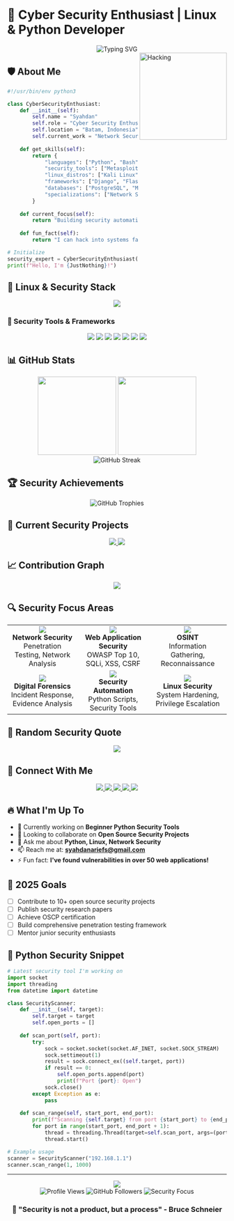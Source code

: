 # 🔐 Cyber Security Enthusiast | Linux & Python Developer

<div align="center">
  <img src="https://readme-typing-svg.demolab.com?font=Fira+Code&size=32&duration=2800&pause=2000&color=00FF41&center=true&vCenter=true&width=940&lines=Welcome+to+my+Digital+Fortress!;Penetration+Tester+%26+Security+Researcher;Linux+Enthusiast+%7C+Python+Developer;Securing+the+Digital+World+One+Line+at+a+Time" alt="Typing SVG" />
</div>

<img align="right" alt="Hacking" width="200" src="https://media.giphy.com/media/077i6AULCXc0FKTj9s/giphy.gif">

## 🛡️ About Me

```python
#!/usr/bin/env python3

class CyberSecurityEnthusiast:
    def __init__(self):
        self.name = "Syahdan"
        self.role = "Cyber Security Enthusiast"
        self.location = "Batam, Indonesia"
        self.current_work = "Network Security"
        
    def get_skills(self):
        return {
            "languages": ["Python", "Bash", "C", "JavaScript", "Go"],
            "security_tools": ["Metasploit", "Nmap", "Burp Suite", "Wireshark", "OWASP ZAP"],
            "linux_distros": ["Kali Linux", "Parrot OS", "Ubuntu", "Arch Linux"],
            "frameworks": ["Django", "Flask", "Scapy", "Requests"],
            "databases": ["PostgreSQL", "MongoDB", "SQLite"],
            "specializations": ["Network Security", "Web App Security", "OSINT", "Forensics"]
        }
    
    def current_focus(self):
        return "Building security automation tools and learning advanced penetration testing"
    
    def fun_fact(self):
        return "I can hack into systems faster than I can make coffee ☕"

# Initialize
security_expert = CyberSecurityEnthusiast()
print(f"Hello, I'm {JustNothing}!")
```

## 🐧 Linux & Security Stack

<div align="center">
  <img src="https://skillicons.dev/icons?i=python,bash,linux,kali,ubuntu,c,go,javascript,django,flask,postgresql,mongodb,git,docker,aws&perline=8" />
</div>

### 🔧 Security Tools & Frameworks
<div align="center">
  <img src="https://img.shields.io/badge/Metasploit-FF6B6B?style=for-the-badge&logo=metasploit&logoColor=white" />
  <img src="https://img.shields.io/badge/Nmap-4682B4?style=for-the-badge&logo=nmap&logoColor=white" />
  <img src="https://img.shields.io/badge/Burp%20Suite-FF6633?style=for-the-badge&logo=burpsuite&logoColor=white" />
  <img src="https://img.shields.io/badge/Wireshark-1679A7?style=for-the-badge&logo=wireshark&logoColor=white" />
  <img src="https://img.shields.io/badge/OWASP-000000?style=for-the-badge&logo=owasp&logoColor=white" />
  <img src="https://img.shields.io/badge/Kali%20Linux-557C94?style=for-the-badge&logo=kalilinux&logoColor=white" />
  <img src="https://img.shields.io/badge/Parrot%20OS-87CEEB?style=for-the-badge&logo=parrotsecurity&logoColor=white" />
</div>

## 📊 GitHub Stats

<div align="center">
  <img height="180em" src="https://github-readme-stats.vercel.app/api?username=SyahdanAriefS&show_icons=true&theme=chartreuse-dark&include_all_commits=true&count_private=true&bg_color=0d1117&title_color=00ff41&text_color=ffffff&icon_color=00ff41&border_color=00ff41"/>
  <img height="180em" src="https://github-readme-stats.vercel.app/api/top-langs/?username=SyahdanAriefS&layout=compact&langs_count=8&theme=chartreuse-dark&bg_color=0d1117&title_color=00ff41&text_color=ffffff&border_color=00ff41"/>
</div>

<div align="center">
  <img src="https://github-readme-streak-stats.herokuapp.com/?user=SyahdanAriefS&theme=chartreuse-dark&background=0d1117&border=00ff41&stroke=00ff41&ring=00ff41&fire=00ff41&currStreakLabel=00ff41" alt="GitHub Streak" />
</div>

## 🏆 Security Achievements

<div align="center">
  <img src="https://github-profile-trophy.vercel.app/?username=SyahdanAriefS&theme=matrix&no-frame=true&row=1&column=7&title=MultiLanguage,Repositories,Commits,PullRequest,Reviews,Issues,Followers" alt="GitHub Trophies" />
</div>

## 🎯 Current Security Projects

<div align="center">
  <a href="https://github.com/SyahdanAriefS/PBL_RKS_2014">
    <img src="https://github-readme-stats.vercel.app/api/pin/?username=SyahdanAriefS&repo=PBL_RKS_2014&theme=chartreuse-dark&bg_color=0d1117&title_color=00ff41&text_color=ffffff&border_color=00ff41" />
  </a>
  <a href="https://github.com/SyahdanAriefS/PBL_RKS_108">
    <img src="https://github-readme-stats.vercel.app/api/pin/?username=SyahdanAriefS&PBL_RKS_108&theme=chartreuse-dark&bg_color=0d1117&title_color=00ff41&text_color=ffffff&border_color=00ff41" />
  </a>
</div>

## 📈 Contribution Graph

<div align="center">
  <img src="https://github-readme-activity-graph.vercel.app/graph?username=SyahdanAriefS&theme=chartreuse-dark&bg_color=0d1117&color=00ff41&line=00ff41&point=ffffff&area=true&hide_border=true" />
</div>

## 🔍 Security Focus Areas

<div align="center">
  <table>
    <tr>
      <td align="center" width="200px">
        <img src="https://img.shields.io/badge/Network%20Security-FF6B6B?style=for-the-badge&logo=shield&logoColor=white" />
        <br><strong>Network Security</strong>
        <br>Penetration Testing, Network Analysis
      </td>
      <td align="center" width="200px">
        <img src="https://img.shields.io/badge/Web%20Security-4ECDC4?style=for-the-badge&logo=web&logoColor=white" />
        <br><strong>Web Application Security</strong>
        <br>OWASP Top 10, SQLi, XSS, CSRF
      </td>
      <td align="center" width="200px">
        <img src="https://img.shields.io/badge/OSINT-45B7D1?style=for-the-badge&logo=search&logoColor=white" />
        <br><strong>OSINT</strong>
        <br>Information Gathering, Reconnaissance
      </td>
    </tr>
    <tr>
      <td align="center" width="200px">
        <img src="https://img.shields.io/badge/Forensics-9B59B6?style=for-the-badge&logo=microscope&logoColor=white" />
        <br><strong>Digital Forensics</strong>
        <br>Incident Response, Evidence Analysis
      </td>
      <td align="center" width="200px">
        <img src="https://img.shields.io/badge/Automation-E67E22?style=for-the-badge&logo=robot&logoColor=white" />
        <br><strong>Security Automation</strong>
        <br>Python Scripts, Security Tools
      </td>
      <td align="center" width="200px">
        <img src="https://img.shields.io/badge/Linux%20Security-2ECC71?style=for-the-badge&logo=linux&logoColor=white" />
        <br><strong>Linux Security</strong>
        <br>System Hardening, Privilege Escalation
      </td>
    </tr>
  </table>
</div>

## 🌟 Random Security Quote

<div align="center">
  <img src="https://quotes-github-readme.vercel.app/api?type=horizontal&theme=chartreuse-dark&bg_color=0d1117&border_color=00ff41" />
</div>

## 🤝 Connect With Me

<div align="center">
  <a href="https://www.linkedin.com/in/syahdan-arief-9ba475344/">
    <img src="https://img.shields.io/badge/LinkedIn-0077B5?style=for-the-badge&logo=linkedin&logoColor=white" />
  </a>
  <a href="https://twitter.com/yourhandle">
    <img src="https://img.shields.io/badge/Twitter-1DA1F2?style=for-the-badge&logo=twitter&logoColor=white" />
  </a>
  <a href="mailto:syahdanariefs@gmail.com">
    <img src="https://img.shields.io/badge/Email-D14836?style=for-the-badge&logo=gmail&logoColor=white" />
  </a>
  <a href="https://yourportfolio.com">
    <img src="https://img.shields.io/badge/Portfolio-FF5722?style=for-the-badge&logo=google-chrome&logoColor=white" />
  </a>
  <a href="https://medium.com/@yourusername">
    <img src="https://img.shields.io/badge/Medium-12100E?style=for-the-badge&logo=medium&logoColor=white" />
  </a>
</div>

## 🔥 What I'm Up To

- 🔭 Currently working on **Beginner Python Security Tools**
- 👯 Looking to collaborate on **Open Source Security Projects**
- 💬 Ask me about **Python, Linux, Network Security**
- 📫 Reach me at: **syahdanariefs@gmail.com**
- ⚡ Fun fact: **I've found vulnerabilities in over 50 web applications!**

## 🎯 2025 Goals

- [ ] Contribute to 10+ open source security projects
- [ ] Publish security research papers
- [ ] Achieve OSCP certification
- [ ] Build comprehensive penetration testing framework
- [ ] Mentor junior security enthusiasts

## 🐍 Python Security Snippet

```python
# Latest security tool I'm working on
import socket
import threading
from datetime import datetime

class SecurityScanner:
    def __init__(self, target):
        self.target = target
        self.open_ports = []
    
    def scan_port(self, port):
        try:
            sock = socket.socket(socket.AF_INET, socket.SOCK_STREAM)
            sock.settimeout(1)
            result = sock.connect_ex((self.target, port))
            if result == 0:
                self.open_ports.append(port)
                print(f"Port {port}: Open")
            sock.close()
        except Exception as e:
            pass
    
    def scan_range(self, start_port, end_port):
        print(f"Scanning {self.target} from port {start_port} to {end_port}")
        for port in range(start_port, end_port + 1):
            thread = threading.Thread(target=self.scan_port, args=(port,))
            thread.start()

# Example usage
scanner = SecurityScanner("192.168.1.1")
scanner.scan_range(1, 1000)
```

---

<div align="center">
  <img src="https://capsule-render.vercel.app/api?type=waving&color=gradient&customColorList=0,2,2,5,30&height=100&section=footer&text=Stay%20Secure!&fontSize=16&fontColor=00ff41&animation=twinkling" />
</div>

<div align="center">
  <img src="https://komarev.com/ghpvc/?username=SyahdanAriefS&label=Profile%20Views&color=brightgreen&style=flat" alt="Profile Views" />
  <img src="https://img.shields.io/github/followers/SyahdanAriefS?label=Followers&style=social" alt="GitHub Followers" />
  <img src="https://img.shields.io/badge/Security%20Focus-100%25-brightgreen?style=flat" alt="Security Focus" />
</div>

<div align="center">
  <h3>🔐 "Security is not a product, but a process" - Bruce Schneier</h3>
</div>
